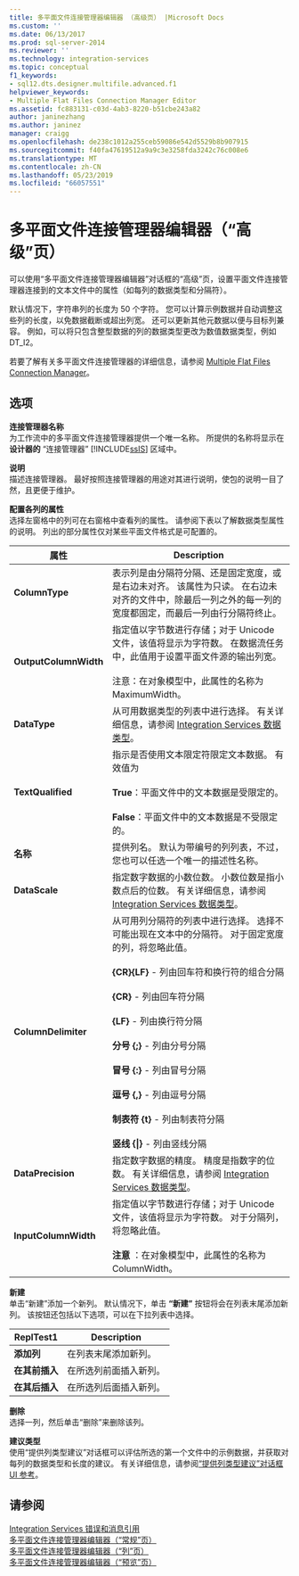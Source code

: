 ```yaml
---
title: 多平面文件连接管理器编辑器 （高级页） |Microsoft Docs
ms.custom: ''
ms.date: 06/13/2017
ms.prod: sql-server-2014
ms.reviewer: ''
ms.technology: integration-services
ms.topic: conceptual
f1_keywords:
- sql12.dts.designer.multifile.advanced.f1
helpviewer_keywords:
- Multiple Flat Files Connection Manager Editor
ms.assetid: fc883131-c03d-4ab3-8220-b51cbe243a82
author: janinezhang
ms.author: janinez
manager: craigg
ms.openlocfilehash: de238c1012a255ceb59086e542d5529b8b907915
ms.sourcegitcommit: f40fa47619512a9a9c3e3258fda3242c76c008e6
ms.translationtype: MT
ms.contentlocale: zh-CN
ms.lasthandoff: 05/23/2019
ms.locfileid: "66057551"
---
```

# <a name="multiple-flat-files-connection-manager-editor-advanced-page"></a>多平面文件连接管理器编辑器（“高级”页）
  可以使用“多平面文件连接管理器编辑器”对话框的“高级”页，设置平面文件连接管理器连接到的文本文件中的属性（如每列的数据类型和分隔符）。  
  
 默认情况下，字符串列的长度为 50 个字符。 您可以计算示例数据并自动调整这些列的长度，以免数据截断或超出列宽。 还可以更新其他元数据以便与目标列兼容。 例如，可以将只包含整型数据的列的数据类型更改为数值数据类型，例如 DT_I2。  
  
 若要了解有关多平面文件连接管理器的详细信息，请参阅 [Multiple Flat Files Connection Manager](connection-manager/multiple-flat-files-connection-manager.md)。  
  
## <a name="options"></a>选项  
 **连接管理器名称**  
 为工作流中的多平面文件连接管理器提供一个唯一名称。 所提供的名称将显示在 **设计器的** “连接管理器” [!INCLUDE[ssIS](../includes/ssis-md.md)] 区域中。  
  
 **说明**  
 描述连接管理器。 最好按照连接管理器的用途对其进行说明，使包的说明一目了然，且更便于维护。  
  
 **配置各列的属性**  
 选择左窗格中的列可在右窗格中查看列的属性。 请参阅下表以了解数据类型属性的说明。 列出的部分属性仅对某些平面文件格式是可配置的。  
  
|属性|Description|  
|--------------|-----------------|  
|**ColumnType**|表示列是由分隔符分隔、还是固定宽度，或是右边未对齐。 该属性为只读。 在右边未对齐的文件中，除最后一列之外的每一列的宽度都固定，而最后一列由行分隔符终止。|  
|**OutputColumnWidth**|指定值以字节数进行存储；对于 Unicode 文件，该值将显示为字符数。 在数据流任务中，此值用于设置平面文件源的输出列宽。<br /><br /> 注意：在对象模型中，此属性的名称为 MaximumWidth。|  
|**DataType**|从可用数据类型的列表中进行选择。 有关详细信息，请参阅 [Integration Services 数据类型](data-flow/integration-services-data-types.md)。|  
|**TextQualified**|指示是否使用文本限定符限定文本数据。 有效值为<br /><br /> **True**：平面文件中的文本数据是受限定的。<br /><br /> **False**：平面文件中的文本数据是不受限定的。|  
|**名称**|提供列名。 默认为带编号的列列表，不过，您也可以任选一个唯一的描述性名称。|  
|**DataScale**|指定数字数据的小数位数。 小数位数是指小数点后的位数。 有关详细信息，请参阅 [Integration Services 数据类型](data-flow/integration-services-data-types.md)。|  
|**ColumnDelimiter**|从可用列分隔符的列表中进行选择。 选择不可能出现在文本中的分隔符。 对于固定宽度的列，将忽略此值。<br /><br /> **{CR}{LF}** - 列由回车符和换行符的组合分隔<br /><br /> **{CR}** - 列由回车符分隔<br /><br /> **{LF}** - 列由换行符分隔<br /><br /> **分号 {;}** - 列由分号分隔<br /><br /> **冒号 {:}** - 列由冒号分隔<br /><br /> **逗号 {,}** - 列由逗号分隔<br /><br /> **制表符 {t}** - 列由制表符分隔<br /><br /> **竖线 {&#124;}** - 列由竖线分隔|  
|**DataPrecision**|指定数字数据的精度。 精度是指数字的位数。 有关详细信息，请参阅 [Integration Services 数据类型](data-flow/integration-services-data-types.md)。|  
|**InputColumnWidth**|指定值以字节数进行存储；对于 Unicode 文件，该值将显示为字符数。 对于分隔列，将忽略此值。<br /><br /> **注意** ：在对象模型中，此属性的名称为 ColumnWidth。|  
  
 **新建**  
 单击“新建”添加一个新列。 默认情况下，单击 **“新建”** 按钮将会在列表末尾添加新列。 该按钮还包括以下选项，可以在下拉列表中选择。  
  
|ReplTest1|Description|  
|-----------|-----------------|  
|**添加列**|在列表末尾添加新列。|  
|**在其前插入**|在所选列前面插入新列。|  
|**在其后插入**|在所选列后面插入新列。|  
  
 **删除**  
 选择一列，然后单击“删除”来删除该列。  
  
 **建议类型**  
 使用“提供列类型建议”对话框可以评估所选的第一个文件中的示例数据，并获取对每列的数据类型和长度的建议。 有关详细信息，请参阅[“提供列类型建议”对话框 UI 参考](connection-manager/suggest-column-types-dialog-box-ui-reference.md)。  
  
## <a name="see-also"></a>请参阅  
 [Integration Services 错误和消息引用](../../2014/integration-services/integration-services-error-and-message-reference.md)   
 [多平面文件连接管理器编辑器（“常规”页）](general-page-of-integration-services-designers-options.md)   
 [多平面文件连接管理器编辑器（“列”页）](../../2014/integration-services/multiple-flat-files-connection-manager-editor-columns-page.md)   
 [多平面文件连接管理器编辑器（“预览”页）](../../2014/integration-services/multiple-flat-files-connection-manager-editor-preview-page.md)  
  
  
